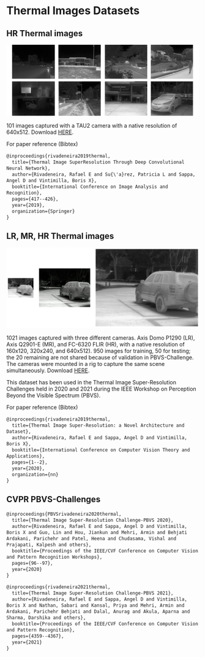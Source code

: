 # Thermal Images Datasets


## HR Thermal images

![dataset1.png](/images/dataset1.png)

101 images captured with a TAU2 camera with a native resolution of 640x512. Download [HERE](https://www.dropbox.com/s/c4bfacjkulje3df/101ThermalTau2.rar?dl=0).

For paper reference (Bibtex)
```
@inproceedings{rivadeneira2019thermal,
  title={Thermal Image SuperResolution Through Deep Convolutional Neural Network},
  author={Rivadeneira, Rafael E and Su{\'a}rez, Patricia L and Sappa, Angel D and Vintimilla, Boris X},
  booktitle={International Conference on Image Analysis and Recognition},
  pages={417--426},
  year={2019},
  organization={Springer}
} 
```


## LR, MR, HR Thermal images

![dataset2.png](/images/dataset2.png)

1021 images captured with three different cameras. Axis Domo P1290 (LR), Axis Q2901-E (MR), and FC-6320 FLIR (HR), with a native resolution of 160x120, 320x240, and 640x512). 950 images for training, 50 for testing; the 20 remaining are not shared because of validation in PBVS-Challenge. The cameras were mounted in a rig to capture the same scene simultaneously. Download [HERE](https://www.dropbox.com/s/wuu0wkrdlcozx9z/challengedataset.rar?dl=0).

This dataset has been used in the Thermal Image Super-Resolution Challenges held in 2020 and 2021 during the IEEE Workshop on Perception Beyond the Visible Spectrum (PBVS).


For paper reference (Bibtex)
```
@inproceedings{rivadeneira2019thermal,
  title={Thermal Image Super-Resolution: a Novel Architecture and Dataset},
  author={Rivadeneira, Rafael E and Sappa, Angel D and Vintimilla, Boris X},
  booktitle={International Conference on Computer Vision Theory and Applications},
  pages={1--2},
  year={2020},
  organization={nn}
} 
```



## CVPR PBVS-Challenges

```
@inproceedings{PBVSrivadeneira2020thermal,
  title={Thermal Image Super-Resolution Challenge-PBVS 2020},
  author={Rivadeneira, Rafael E and Sappa, Angel D and Vintimilla, Boris X and Guo, Lin and Hou, Jiankun and Mehri, Armin and Behjati Ardakani, Parichehr and Patel, Heena and Chudasama, Vishal and Prajapati, Kalpesh and others},
  booktitle={Proceedings of the IEEE/CVF Conference on Computer Vision and Pattern Recognition Workshops},
  pages={96--97},
  year={2020}
}
```

```
@inproceedings{rivadeneira2021thermal,
  title={Thermal Image Super-Resolution Challenge-PBVS 2021},
  author={Rivadeneira, Rafael E and Sappa, Angel D and Vintimilla, Boris X and Nathan, Sabari and Kansal, Priya and Mehri, Armin and Ardakani, Parichehr Behjati and Dalal, Anurag and Akula, Aparna and Sharma, Darshika and others},
  booktitle={Proceedings of the IEEE/CVF Conference on Computer Vision and Pattern Recognition},
  pages={4359--4367},
  year={2021}
}
```
